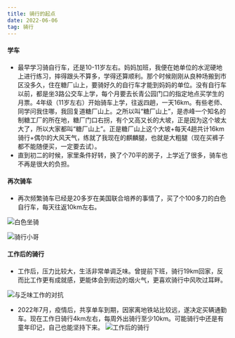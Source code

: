 ```yaml
---
title: 骑行的起点
date: 2022-06-06
tag: 骑行
---
```

#### 学车
- 最早学习骑自行车，还是10-11岁左右。妈妈加班，我便在她单位的水泥硬地上进行练习，摔得跟头不算多，学得还算顺利。那个时候刚刚从良种场搬到市区没多久，住在糖厂山上，要骑好久的自行车才能到妈妈的单位。没有自行车以前，都是坐3路公交车上学，每个月要去长青公园门口的指定地点买学生的月票。4年级（11岁左右）开始骑车上学，往返四趟，一天16km。有些老师、同学问我住哪，我回复道糖厂山上。之所以叫“糖厂山上”，是赤峰一个知名的制糖工厂的所在地，糖厂门口右拐，有个又高又长的大坡，正是因为这个坡太大了，所以大家都叫“糖厂山上”。正是糖厂山上这个大坡+每天4趟共计16km骑行+偶尔的大风天气，练就了我现在的麒麟腿，也就是大粗腿（现在买裤子都不能随便买，一定要去试）。
- 直到初二的时候，家里条件好转，换了个70平的房子，上学近了很多，骑车也不再是很大的负担。

#### 再次骑车
- 再次频繁骑车已经是20多岁在美国联合培养的事情了，买了个100多刀的白色自行车，每天往返10km左右。
<!-- ![雨中骑行](https://cdn.jsdelivr.net/gh/fighting41love/blog_img_cloud/images_for_blogs/微信图片_20221001092002.jpg) -->

![白色坐骑](https://cdn.jsdelivr.net/gh/fighting41love/blog_img_cloud/images_for_blogs/微信图片_20221001092239.jpg)

![骑行小哥](https://cdn.jsdelivr.net/gh/fighting41love/blog_img_cloud/images_for_blogs/微信图片_20221001092244.jpg)

#### 工作后的骑行
- 工作后，压力比较大，生活非常单调乏味。曾提前下班，骑行19km回家，反而比工作更有成就感，更能体会到街边的烟火气，更喜欢骑行中风吹过耳畔。

![与乏味工作的对抗](https://cdn.jsdelivr.net/gh/fighting41love/blog_img_cloud/images_for_blogs/v2-e2e1db220e0d4a2d90572a3db4c88481_r.jpg)
- 2022年7月，疫情后，共享单车到期，因家离地铁站比较远，遂决定买辆通勤车。现在工作日骑行4km左右，每周外出骑行至少10km。可能骑行中还是有童年印记，自己也能坚持下来。
![工作后的骑行](https://cdn.jsdelivr.net/gh/fighting41love/blog_img_cloud/images_for_blogs/微信图片编辑_202210010949.jpg)